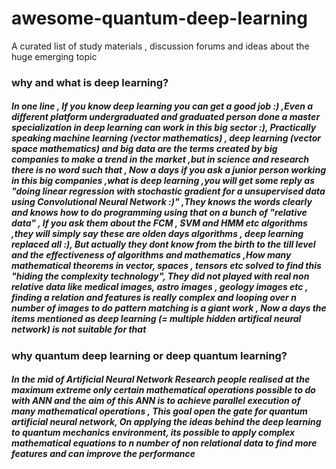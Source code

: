 # awesome-quantum-deep-learning
A curated list of study materials , discussion forums and ideas about the huge emerging topic

### why and what is deep learning?
##### In one line , If you know deep learning you can get a good job :) ,Even a different platform undergraduated and graduated person done a master specialization in deep learning can work in this big sector :), Practically speaking machine learning (vector mathematics) , deep learning (vector space mathematics) and big data are the terms created by big companies to make a trend in the market ,but in science and research there is no word such that , Now a days if you ask a junior person working in this big companies ,what is deep learning ,you will get some reply as "doing linear regression with stochastic gradient for a unsupervised data using Convolutional Neural Network :)" ,They knows the words clearly and knows how to do programming using that on a bunch of "relative data" , If you ask them about the FCM , SVM and HMM etc algorithms ,they will simply say these are olden days algorithms , deep learning replaced all :),  But actually they dont know from the birth to the till level and the effectiveness of algorithms and mathematics ,How many mathematical theorems in vector, spaces , tensors etc solved to find this "hiding the complexity technology", They did not played with real non relative data like medical images, astro images , geology images etc , finding a relation and features is really complex and looping over n number of images to do pattern matching is a giant work , Now a days the items mentioned as deep learning (= multiple hidden artifical neural network) is not suitable for that

### why quantum deep learning or deep quantum learning?
##### In the mid of Artificial Neural Network Research people realised at the maximum extreme only certain mathematical operations possible to do with ANN and the aim of this ANN is to achieve parallel execution of many mathematical operations , This goal open the gate for quantum artificial neural network, On applying the ideas behind the deep learning to quantum mechanics environment, its possible to apply complex mathematical equations to n number of non relational data to find more features and can improve the performance   
